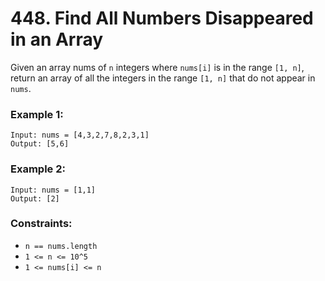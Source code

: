 # 448. Find All Numbers Disappeared in an Array

Given an array nums of `n` integers where `nums[i]` is in the range `[1, n]`, return an array of all the integers in the range `[1, n]` that do not appear in `nums`.

### Example 1:

```
Input: nums = [4,3,2,7,8,2,3,1]
Output: [5,6]
```

### Example 2:

```
Input: nums = [1,1]
Output: [2]
```

### Constraints:

- `n == nums.length`
- `1 <= n <= 10^5`
- `1 <= nums[i] <= n`
